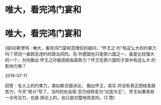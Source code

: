 # 唯大，看完鸿门宴和

# 唯大，看完鸿门宴和

(提问)靳贺伟 : 唯大，看完鸿门宴和范增后的疑问，“怀王之 约”有这么大的约束力吗？项羽一直顾忌违约的政治风险。另 外楚国也只是原六国之一，虽是比较强大的一个，为何搬出 怀王之孙能团结各路势力？怀王在原六国的子民中有这么大 的影响力嘛？

2019-07-11

回答：名义上的约束力，类似联合国决议。 搬出怀王，其实 并没有真正团结各路势力，今天“奇计”写了，当时的社会观 念已经转变为“功宜为王”。 怀王如果真有一点号召力，也是 舆论上的，也只是对楚地而言的。(3 赞)